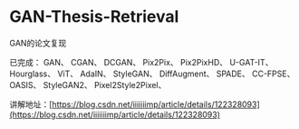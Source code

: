 # GAN-Thesis-Retrieval
GAN的论文复现

已完成：
GAN、
CGAN、
DCGAN、
Pix2Pix、
Pix2PixHD、
U-GAT-IT、
Hourglass、
ViT、
AdaIN、
StyleGAN、
DiffAugment、
SPADE、
CC-FPSE、
OASIS、
StyleGAN2、
Pixel2Style2Pixel、

讲解地址：[https://blog.csdn.net/iiiiiiimp/article/details/122328093](https://blog.csdn.net/iiiiiiimp/article/details/122328093)
